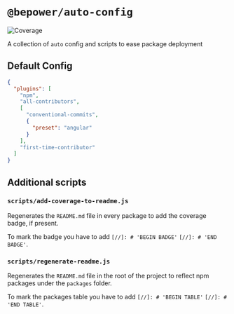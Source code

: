 # `@bepower/auto-config`

[//]: # 'BEGIN BADGE'
[badge-coverage]: https://img.shields.io/badge/coverage-100%25-brightgreen.svg
[//]: # 'END BADGE'

![Coverage][badge-coverage]

A collection of `auto` config and scripts to ease package deployment

## Default Config

```json
{
  "plugins": [
    "npm",
    "all-contributors",
    [
      "conventional-commits",
      {
        "preset": "angular"
      }
    ],
    "first-time-contributor"
  ]
}
```

## Additional scripts

### `scripts/add-coverage-to-readme.js`

Regenerates the `README.md` file in every package to add the coverage badge, if present.

To mark the badge you have to add `[//]: # 'BEGIN BADGE'` `[//]: # 'END BADGE'`.

### `scripts/regenerate-readme.js`

Regenerates the `README.md` file in the root of the project to reflect npm packages under the `packages` folder.

To mark the packages table you have to add `[//]: # 'BEGIN TABLE'` `[//]: # 'END TABLE'`.
